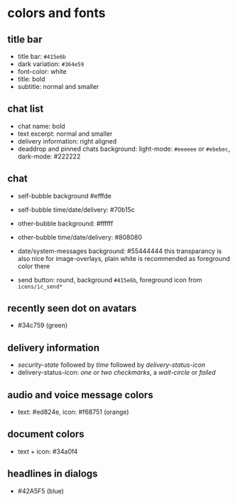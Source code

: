 
# colors and fonts


## title bar

- title bar: `#415e6b`
- dark variation: `#364e59`
- font-color: white
- title: bold
- subtitle: normal and smaller

## chat list

- chat name: bold
- text excerpt: normal and smaller
- delivery information: right aligned
- deaddrop and pinned chats background:
  light-mode: `#eeeeee` or `#ebebec`, dark-mode: #222222

## chat

- self-bubble background #efffde
- self-bubble time/date/delivery: #70b15c

- other-bubble background: #ffffff
- other-bubble time/date/delivery: #808080

- date/system-messages background: #55444444
  this transparancy is also nice for image-overlays,
  plain white is recommended as foreground color there

- send button: round, background `#415e6b`,
  foreground icon from `icons/ic_send*`

## recently seen dot on avatars

- #34c759 (green)

## delivery information

- _security-state_ followed by _time_ followed by _delivery-status-icon_
- delivery-status-icon: _one or two checkmarks_, a _wait-circle_ or _failed_

## audio and voice message colors

- text: #ed824e, icon: #f68751 (orange)

## document colors

- text + icon: #34a0f4

## headlines in dialogs

- #42A5F5 (blue)


